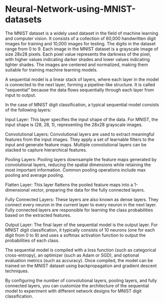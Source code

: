# Neural-Network-using-MNIST-datasets
The MNIST dataset is a widely used dataset in the field of machine learning and computer vision. It consists of a collection of 60,000 handwritten digit images for training and 10,000 images for testing. The digits in the dataset range from 0 to 9.
Each image in the MNIST dataset is a grayscale image of size 28x28 pixels. Each pixel value represents the darkness of the pixel, with higher values indicating darker shades and lower values indicating lighter shades. The images are centered and normalized, making them suitable for training machine learning models.

A sequential model is a linear stack of layers, where each layer in the model is connected to the next layer, forming a pipeline-like structure. It is called "sequential" because the data flows sequentially through each layer from input to output.

In the case of MNIST digit classification, a typical sequential model consists of the following layers:

Input Layer: This layer specifies the input shape of the data. For MNIST, the input shape is (28, 28, 1), representing the 28x28 grayscale images.

Convolutional Layers: Convolutional layers are used to extract meaningful features from the input images. They apply a set of learnable filters to the input and generate feature maps. Multiple convolutional layers can be stacked to capture hierarchical features.

Pooling Layers: Pooling layers downsample the feature maps generated by convolutional layers, reducing the spatial dimensions while retaining the most important information. Common pooling operations include max pooling and average pooling.

Flatten Layer: This layer flattens the pooled feature maps into a 1-dimensional vector, preparing the data for the fully connected layers.

Fully Connected Layers: These layers are also known as dense layers. They connect every neuron in the current layer to every neuron in the next layer. Fully connected layers are responsible for learning the class probabilities based on the extracted features.

Output Layer: The final layer of the sequential model is the output layer. For MNIST digit classification, it typically consists of 10 neurons (one for each digit from 0 to 9) and uses a softmax activation function to output the probabilities of each class.

The sequential model is compiled with a loss function (such as categorical cross-entropy), an optimizer (such as Adam or SGD), and optional evaluation metrics (such as accuracy). Once compiled, the model can be trained on the MNIST dataset using backpropagation and gradient descent techniques.

By configuring the number of convolutional layers, pooling layers, and fully connected layers, you can customize the architecture of the sequential model to experiment with different network designs for MNIST digit classification.
